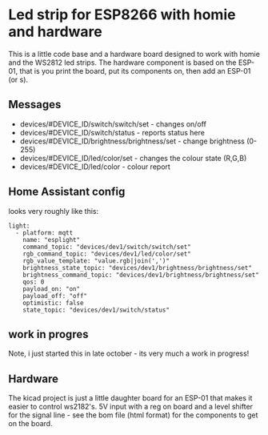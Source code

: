 # Led strip for ESP8266 with homie and hardware

This is a little code base and a hardware board designed to work with homie
and the WS2812 led strips. The hardware component is based on the ESP-01, that
is you print the board, put its components on, then add an ESP-01 (or s).

## Messages
- devices/#DEVICE_ID/switch/switch/set - changes on/off
- devices/#DEVICE_ID/switch/status - reports status here
- devices/#DEVICE_ID/brightness/brightness/set - change brightness (0-255)
- devices/#DEVICE_ID/led/color/set - changes the colour state (R,G,B)
- devices/#DEVICE_ID/led/color - colour report

## Home Assistant config
looks very roughly like this:
```
light:
  - platform: mqtt
    name: "esplight"
    command_topic: "devices/dev1/switch/switch/set"
    rgb_command_topic: "devices/dev1/led/color/set"
    rgb_value_template: "value.rgb|join(',')"
    brightness_state_topic: "devices/dev1/brightness/brightness/set"
    brightness_command_topic: "devices/dev1/brightness/brightness/set"
    qos: 0
    payload_on: "on"
    payload_off: "off"
    optimistic: false
    state_topic: "devices/dev1/switch/status"

```


## work in progres
Note, i just started this in late october - its very much a work in progress!

## Hardware
The kicad project is just a little daughter board for an ESP-01 that makes
it easier to control ws2182's. 5V input with a reg on board and a level
shifter for the signal line - see the bom file (html format) for the components
to get on the board.
